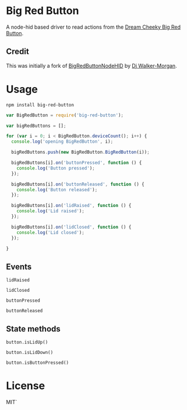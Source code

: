 # Big Red Button

A node-hid based driver to read actions from the [Dream Cheeky Big Red Button](http://dreamcheeky.com/big-red-button).

## Credit

This was initially a fork of [BigRedButtonNodeHID](https://github.com/codepope/BigRedButtonNodeHID) by [Dj Walker-Morgan](https://github.com/codepope).

# Usage

```
npm install big-red-button
```

```javascript
var BigRedButton = require('big-red-button');

var bigRedButtons = [];

for (var i = 0; i < BigRedButton.deviceCount(); i++) {
  console.log('opening BigRedButton', i);

  bigRedButtons.push(new BigRedButton.BigRedButton(i));

  bigRedButtons[i].on('buttonPressed', function () {
    console.log('Button pressed');
  });

  bigRedButtons[i].on('buttonReleased', function () {
    console.log('Button released');
  });

  bigRedButtons[i].on('lidRaised', function () {
    console.log('Lid raised');
  });

  bigRedButtons[i].on('lidClosed', function () {
    console.log('Lid closed');
  });

}
```

## Events

`lidRaised`

`lidClosed`

`buttonPressed`

`buttonReleased`

## State methods

`button.isLidUp()`

`button.isLidDown()`

`button.isButtonPressed()`

# License

MIT`
